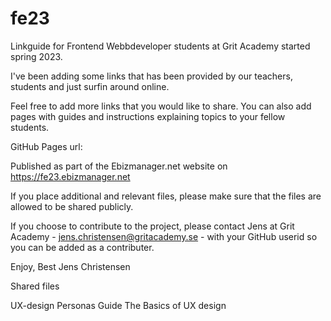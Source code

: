 # fe23
Linkguide for Frontend Webbdeveloper students at Grit Academy started spring 2023.

I've been adding some links that has been provided by our teachers, students and just surfin around online.

Feel free to add more links that you would like to share. You can also add pages with guides and instructions explaining topics to your fellow students.

GitHub Pages url:

Published as part of the Ebizmanager.net website on https://fe23.ebizmanager.net

If you place additional and relevant files, please make sure that the files are allowed to be shared publicly.

If you choose to contribute to the project, please contact Jens at Grit Academy - jens.christensen@gritacademy.se - with your GitHub userid so you
can be added as a contributer.

Enjoy, Best Jens Christensen

Shared files

UX-design
Personas Guide
The Basics of UX design